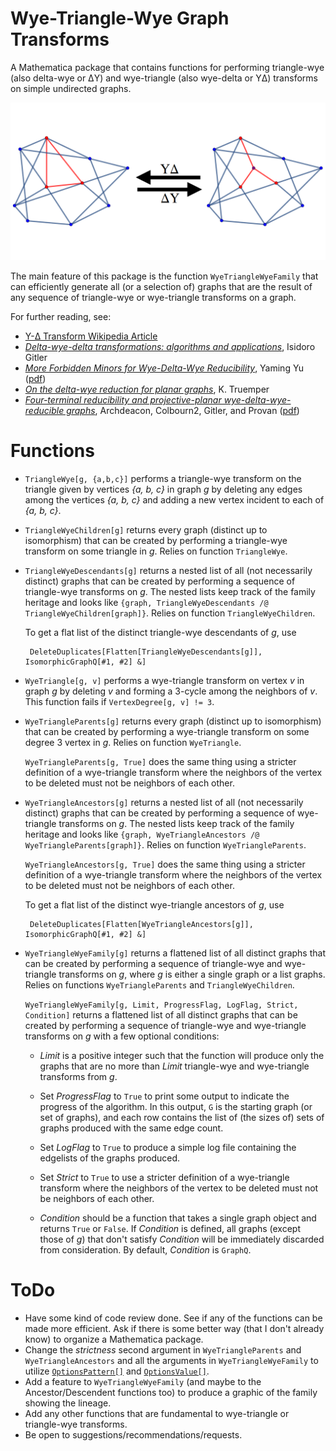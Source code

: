 
# Wye-Triangle-Wye Graph Transforms

A Mathematica package that contains functions 
for performing triangle-wye (also delta-wye or &Delta;Y) 
and wye-triangle (also wye-delta or Y&Delta;) 
transforms on simple undirected graphs.

  ![triangle-wye and wye-triangle](https://raw.githubusercontent.com/mikepierce/YTYGraphTransforms/master/images/tyyt.png)

The main feature of this package is the function `WyeTriangleWyeFamily` 
that can efficiently generate all (or a selection of) graphs that are the result of 
any sequence of triangle-wye or wye-triangle transforms on a graph.

For further reading, see:

 - [Y-&Delta; Transform Wikipedia Article][YTWIKI]
 - [*Delta-wye-delta transformations: algorithms and applications*][DWDTAA], Isidoro Gitler
 - [*More Forbidden Minors for Wye-Delta-Wye Reducibility*][MFMYDYR], Yaming Yu ([pdf][MFMYDYR-pdf])
 - [*On the delta-wye reduction for planar graphs*][ODWRPG], K. Truemper
 - [*Four-terminal reducibility and projective-planar wye-delta-wye-reducible graphs*][FTRPPWDWRG], Archdeacon, Colbourn2, Gitler, and Provan ([pdf][FTRPPWDWRG-pdf])
 
  [YTWIKI]: https://en.wikipedia.org/wiki/Y-%CE%94_transform
  [DWDTAA]: http://dl.acm.org/citation.cfm?id=919265
  [MFMYDYR]: http://www.combinatorics.org/ojs/index.php/eljc/article/view/v13i1r7
  [MFMYDYR-pdf]: http://www.emis.ams.org/journals/EJC/Volume_13/PDF/v13i1r7.pdf
  [ODWRPG]: http://onlinelibrary.wiley.com/doi/10.1002/jgt.3190130202/abstract
  [FTRPPWDWRG]: http://onlinelibrary.wiley.com/doi/10.1002/(SICI)1097-0118(200002)33:2%3C83::AID-JGT3%3E3.0.CO;2-P/abstract
  [FTRPPWDWRG-pdf]: http://citeseerx.ist.psu.edu/viewdoc/download?doi=10.1.1.50.5507&rep=rep1&type=pdf



# Functions

 - `TriangleWye[g, {a,b,c}]` performs a triangle-wye transform on the triangle 
   given by vertices *{a, b, c}* in graph *g* by deleting any edges among the 
   vertices *{a, b, c}* and adding a new vertex incident to each of *{a, b, c}*.

 - `TriangleWyeChildren[g]` returns every graph (distinct up to isomorphism) 
   that can be created by performing a triangle-wye transform 
   on some triangle in *g*. Relies on function `TriangleWye`.

 - `TriangleWyeDescendants[g]` returns a nested list of all 
   (not necessarily distinct) graphs that can be created by performing 
   a sequence of triangle-wye transforms on *g*. 
   The nested lists keep track of the family heritage and looks like 
   `{graph, TriangleWyeDescendants /@ TriangleWyeChildren[graph]}`. 
   Relies on function `TriangleWyeChildren`.  

   To get a flat list of the distinct triangle-wye descendants of *g*, use 

        DeleteDuplicates[Flatten[TriangleWyeDescendants[g]], IsomorphicGraphQ[#1, #2] &]

 - `WyeTriangle[g, v]` performs a wye-triangle transform on vertex *v* 
   in graph *g* by deleting *v* and forming a 3-cycle among the neighbors of *v*. 
   This function fails if `VertexDegree[g, v] != 3`.

 - `WyeTriangleParents[g]` returns every graph (distinct up to isomorphism) 
   that can be created by performing a wye-triangle transform 
   on some degree 3 vertex in *g*. Relies on function `WyeTriangle`.

   `WyeTriangleParents[g, True]` does the same thing using a stricter definition 
   of a wye-triangle transform where the neighbors of the vertex to be deleted 
   must not be neighbors of each other.

 - `WyeTriangleAncestors[g]` returns a nested list of all 
   (not necessarily distinct) graphs that can be created by performing a 
   sequence of wye-triangle transforms on *g*. The nested lists keep track of 
   the family heritage and looks like 
   `{graph, WyeTriangleAncestors /@ WyeTriangleParents[graph]}`. 
   Relies on function `WyeTriangleParents`.

   `WyeTriangleAncestors[g, True]` does the same thing using a stricter 
   definition of a wye-triangle transform where the neighbors of the vertex 
   to be deleted must not be neighbors of each other.

   To get a flat list of the distinct wye-triangle ancestors of *g*, use 

        DeleteDuplicates[Flatten[WyeTriangleAncestors[g]], IsomorphicGraphQ[#1, #2] &]

 - `WyeTriangleWyeFamily[g]`  returns a flattened list of all distinct graphs 
   that can be created by performing a sequence of triangle-wye and wye-triangle 
   transforms on *g*, where *g* is either a single graph or a list graphs. 
   Relies on functions `WyeTriangleParents` and `TriangleWyeChildren`.  

   `WyeTriangleWyeFamily[g, Limit, ProgressFlag, LogFlag, Strict, Condition]` 
   returns a flattened list of all distinct graphs 
   that can be created by performing a sequence of triangle-wye and wye-triangle 
   transforms on *g* with a few optional conditions:
   
    - *Limit* is a positive integer such that the function will produce only 
      the graphs that are no more than *Limit* triangle-wye and wye-triangle
      transforms from *g*.
    
    - Set *ProgressFlag* to `True` to print some output to indicate the 
      progress of the algorithm. In this output, `G` is the starting graph 
      (or set of graphs), and each row contains the list of (the sizes of) 
      sets of graphs produced with the same edge count. 
      
    - Set *LogFlag* to `True` to produce a simple log file containing 
      the edgelists of the graphs produced. 
      
    - Set *Strict* to `True` to use a stricter definition of a 
      wye-triangle transform where the neighbors of the vertex to be 
      deleted must not be neighbors of each other. 
      
    - *Condition* should be a function that takes a single graph object 
      and returns `True` or `False`. If *Condition* is defined, 
      all graphs (except those of *g*) that don't satisfy *Condition* 
      will be immediately discarded from consideration. By default,
      *Condition* is `GraphQ`.



# ToDo
 
 - Have some kind of code review done. See if any of the functions can be made more efficient.
   Ask if there is some better way (that I don't already know) to organize a Mathematica package.
 - Change the *strictness* second argument in `WyeTriangleParents` and `WyeTriangleAncestors`
   and all the arguments in `WyeTriangleWyeFamily` to utilize 
   [`OptionsPattern[]`](https://reference.wolfram.com/language/ref/OptionsPattern.html) and
   [`OptionsValue[]`](https://reference.wolfram.com/language/ref/OptionValue.html).
 - Add a feature to `WyeTriangleWyeFamily` (and maybe to the Ancestor/Descendent functions too) 
   to produce a graphic of the family showing the lineage.
 - Add any other functions that are fundamental to wye-triangle or triangle-wye transforms.
 - Be open to suggestions/recommendations/requests.


